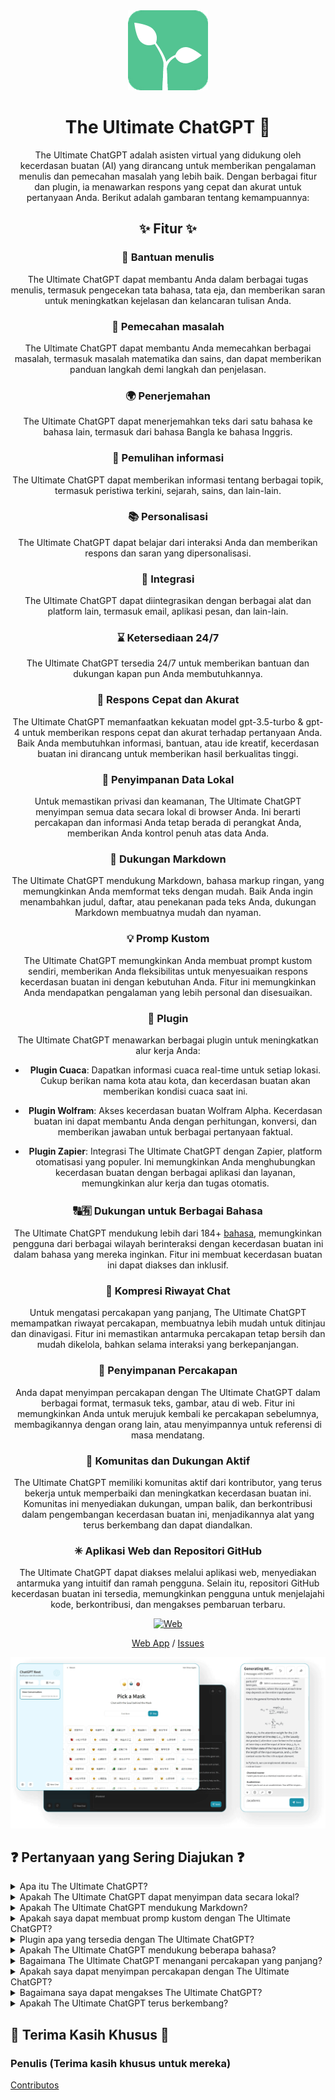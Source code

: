 <div align="center">
<img src="./docs/images/icon.png" alt="The Ultimate ChatGPT Icon"/>

<h1 align="center">The Ultimate ChatGPT 🌟</h1>

The Ultimate ChatGPT adalah asisten virtual yang didukung oleh kecerdasan buatan (AI) yang dirancang untuk memberikan pengalaman menulis dan pemecahan masalah yang lebih baik. Dengan berbagai fitur dan plugin, ia menawarkan respons yang cepat dan akurat untuk pertanyaan Anda. Berikut adalah gambaran tentang kemampuannya:

## ✨ Fitur ✨

### 📝 Bantuan menulis
The Ultimate ChatGPT dapat membantu Anda dalam berbagai tugas menulis, termasuk pengecekan tata bahasa, tata eja, dan memberikan saran untuk meningkatkan kejelasan dan kelancaran tulisan Anda.

### 💭 Pemecahan masalah
The Ultimate ChatGPT dapat membantu Anda memecahkan berbagai masalah, termasuk masalah matematika dan sains, dan dapat memberikan panduan langkah demi langkah dan penjelasan.

### 🌍 Penerjemahan
The Ultimate ChatGPT dapat menerjemahkan teks dari satu bahasa ke bahasa lain, termasuk dari bahasa Bangla ke bahasa Inggris.

### 📑 Pemulihan informasi
The Ultimate ChatGPT dapat memberikan informasi tentang berbagai topik, termasuk peristiwa terkini, sejarah, sains, dan lain-lain.

### 📚 Personalisasi
The Ultimate ChatGPT dapat belajar dari interaksi Anda dan memberikan respons dan saran yang dipersonalisasi.

### 📎 Integrasi
The Ultimate ChatGPT dapat diintegrasikan dengan berbagai alat dan platform lain, termasuk email, aplikasi pesan, dan lain-lain.

### ⌛ Ketersediaan 24/7
The Ultimate ChatGPT tersedia 24/7 untuk memberikan bantuan dan dukungan kapan pun Anda membutuhkannya.

### 🚀 Respons Cepat dan Akurat

The Ultimate ChatGPT memanfaatkan kekuatan model gpt-3.5-turbo & gpt-4 untuk memberikan respons cepat dan akurat terhadap pertanyaan Anda. Baik Anda membutuhkan informasi, bantuan, atau ide kreatif, kecerdasan buatan ini dirancang untuk memberikan hasil berkualitas tinggi.

### 💾 Penyimpanan Data Lokal

Untuk memastikan privasi dan keamanan, The Ultimate ChatGPT menyimpan semua data secara lokal di browser Anda. Ini berarti percakapan dan informasi Anda tetap berada di perangkat Anda, memberikan Anda kontrol penuh atas data Anda.

### 🔢 Dukungan Markdown

The Ultimate ChatGPT mendukung Markdown, bahasa markup ringan, yang memungkinkan Anda memformat teks dengan mudah. Baik Anda ingin menambahkan judul, daftar, atau penekanan pada teks Anda, dukungan Markdown membuatnya mudah dan nyaman.

### 💡 Promp Kustom

The Ultimate ChatGPT memungkinkan Anda membuat prompt kustom sendiri, memberikan Anda fleksibilitas untuk menyesuaikan respons kecerdasan buatan ini dengan kebutuhan Anda. Fitur ini memungkinkan Anda mendapatkan pengalaman yang lebih personal dan disesuaikan.

### 🔆 Plugin

The Ultimate ChatGPT menawarkan berbagai plugin untuk meningkatkan alur kerja Anda:

- **Plugin Cuaca**: Dapatkan informasi cuaca real-time untuk setiap lokasi. Cukup berikan nama kota atau kota, dan kecerdasan buatan akan memberikan kondisi cuaca saat ini.

- **Plugin Wolfram**: Akses kecerdasan buatan Wolfram Alpha. Kecerdasan buatan ini dapat membantu Anda dengan perhitungan, konversi, dan memberikan jawaban untuk berbagai pertanyaan faktual.

- **Plugin Zapier**: Integrasi The Ultimate ChatGPT dengan Zapier, platform otomatisasi yang populer. Ini memungkinkan Anda menghubungkan kecerdasan buatan dengan berbagai aplikasi dan layanan, memungkinkan alur kerja dan tugas otomatis.

### 🔠🈶 Dukungan untuk Berbagai Bahasa

The Ultimate ChatGPT mendukung lebih dari 184+ [bahasa](./SUPPORTED_LANGUAGES.md), memungkinkan pengguna dari berbagai wilayah berinteraksi dengan kecerdasan buatan ini dalam bahasa yang mereka inginkan. Fitur ini membuat kecerdasan buatan ini dapat diakses dan inklusif.

### 💬 Kompresi Riwayat Chat

Untuk mengatasi percakapan yang panjang, The Ultimate ChatGPT memampatkan riwayat percakapan, membuatnya lebih mudah untuk ditinjau dan dinavigasi. Fitur ini memastikan antarmuka percakapan tetap bersih dan mudah dikelola, bahkan selama interaksi yang berkepanjangan.

### 📂 Penyimpanan Percakapan

Anda dapat menyimpan percakapan dengan The Ultimate ChatGPT dalam berbagai format, termasuk teks, gambar, atau di web. Fitur ini memungkinkan Anda untuk merujuk kembali ke percakapan sebelumnya, membagikannya dengan orang lain, atau menyimpannya untuk referensi di masa mendatang.

### 🔑 Komunitas dan Dukungan Aktif

The Ultimate ChatGPT memiliki komunitas aktif dari kontributor, yang terus bekerja untuk memperbaiki dan meningkatkan kecerdasan buatan ini. Komunitas ini menyediakan dukungan, umpan balik, dan berkontribusi dalam pengembangan kecerdasan buatan ini, menjadikannya alat yang terus berkembang dan dapat diandalkan.

### ✳ Aplikasi Web dan Repositori GitHub

The Ultimate ChatGPT dapat diakses melalui aplikasi web, menyediakan antarmuka yang intuitif dan ramah pengguna. Selain itu, repositori GitHub kecerdasan buatan ini tersedia, memungkinkan pengguna untuk menjelajahi kode, berkontribusi, dan mengakses pembaruan terbaru.

[![Web][Web-image]][web-url]

[Web App](https://chatgpt.kiask.xyz/) / [Issues](https://github.com/ki-ask/The-Ultimate-ChatGPT/issues)

[web-url]: https://chatgpt.kiask.xyz
   
[download-url]: https://github.com/ki-ask/The-Ultimate-ChatGPT/releases

[Web-image]: https://img.shields.io/badge/Web-PWA-orange?logo=microsoftedge

![cover](./docs/images/cover.png)

</div>

## ❓ Pertanyaan yang Sering Diajukan ❓

<details>
<summary>Apa itu The Ultimate ChatGPT?</summary>
The Ultimate ChatGPT adalah asisten virtual yang didukung oleh kecerdasan buatan yang memberikan respons cepat dan akurat terhadap pertanyaan Anda dan menawarkan berbagai fitur dan plugin untuk meningkatkan menulis dan pemecahan masalah Anda.
</details>

<details>
<summary>Apakah The Ultimate ChatGPT dapat menyimpan data secara lokal?</summary>
Ya, The Ultimate ChatGPT dapat menyimpan semua data secara lokal di browser Anda, untuk menjaga privasi dan keamanan.
</details>

<details>
<summary>Apakah The Ultimate ChatGPT mendukung Markdown?</summary>
Ya, The Ultimate ChatGPT mendukung Markdown, yang memungkinkan Anda memformat teks Anda dan membuat konten yang kaya.
</details>

<details>
<summary>Apakah saya dapat membuat promp kustom dengan The Ultimate ChatGPT?</summary>
Ya, Anda dapat membuat promp kustom dan menyesuaikan interaksi Anda dengan The Ultimate ChatGPT.
</details>

<details>
<summary>Plugin apa yang tersedia dengan The Ultimate ChatGPT?</summary>
The Ultimate ChatGPT menawarkan plugin seperti Weather, Wolfram, dan Zapier untuk menyederhanakan pekerjaan Anda dan memberikan fungsionalitas tambahan.
</details>

<details>
<summary>Apakah The Ultimate ChatGPT mendukung beberapa bahasa?</summary>
Ya, The Ultimate ChatGPT memiliki promp bawaan dalam beberapa bahasa, yang memungkinkan Anda berkomunikasi dalam bahasa yang Anda inginkan.
</details>

<details>
<summary>Bagaimana The Ultimate ChatGPT menangani percakapan yang panjang?</summary>
The Ultimate ChatGPT memampatkan riwayat percakapan untuk menangani percakapan yang panjang dengan efisien dan memberikan pengalaman yang mulus.
</details>

<details>
<summary>Apakah saya dapat menyimpan percakapan dengan The Ultimate ChatGPT?</summary>
Ya, Anda dapat menyimpan percakapan dalam format teks, gambar, atau di web menggunakan fitur KiAsk Share.
</details>

<details>
<summary>Bagaimana saya dapat mengakses The Ultimate ChatGPT?</summary>
The Ultimate ChatGPT dapat diakses sebagai aplikasi web, dan Anda juga dapat mengakses repositori GitHub untuk dukungan dan fitur tambahan.
</details>

<details>
<summary>Apakah The Ultimate ChatGPT terus berkembang?</summary>
Ya, The Ultimate ChatGPT terus berkembang dengan pembaruan dan perbaikan, dan memiliki komunitas aktif dari kontributor.
</details>

## 🎉 Terima Kasih Khusus 🎉

### Penulis (Terima kasih khusus untuk mereka)

[Contributos](https://github.com/Yidadaa/ChatGPT-Next-Web/graphs/contributors)
